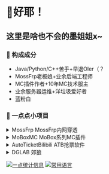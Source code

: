 # 👋好耶！
## 这里是啥也不会的墨姐姐x~

### 🌱 构成成分
- Java/Python/C++苦手+早退OIer（？
- MossFrp老板娘+业余后端工程师
- MC插件作者+10年MC技术服主
- 业余服务器运维+洋垃圾爱好者
- 蓝粉白

### 🔭 一点点小项目

<details> 
  <summary> MossFrp MossFrp内网穿透 </summary>
  
- [[Java] MossFrp管理后端-Ver2 MossFrpBackend2](https://github.com/MossFrp/MossFrpBackend2)
- [[Batch] MossFrp客户端-WinBat版 MossFrpClient-WindowsBat](https://github.com/MossFrp/MossFrpClient-WindowsBat)
- [[Java] MossFrp客户端-Java版 MossFrpClient-Java](https://github.com/MossFrp/MossFrpClient-Java)
</details>

<details> 
  <summary> MoBoxMC MoBox系列MC插件 </summary>
  
- [[Java] MoBox系列插件-前置 MoBoxCore](https://github.com/MoBoxMC/MoBoxCore)
- [[Java] MoBox系列小游戏插件-积分前置 MoBoxPoint](https://github.com/MoBoxMC/MoBoxPoint)
- [[Java] MoBox系列小游戏插件-猎人游戏 MoBoxHunter](https://github.com/MoBoxMC/MoBoxHunter)
- [[Java] MoBox系列小游戏插件-死亡交换 MoBoxDeathSwap](https://github.com/MoBoxMC/MoBoxDeathSwap)
- [[Java] MoBox系列优化插件-实体限制 MoBoxEntityLimit](https://github.com/MoBoxMC/MoBoxEntityLimit)
- [[Java] MoBox系列优化插件-跑图检测 MoBoxCheckRunMap](https://github.com/MoBoxMC/MoBoxCheckRunMap)
- [[Java] MoBox系列优化插件-自动重生 MoBoxAutoRespawn](https://github.com/MoBoxMC/MoBoxAutoRespawn)
</details>

<details> 
  <summary> AutoTicketBilibili ATB抢票软件 </summary>
  
- [[Python|Private] ATB软件本体 AutoTicketBilibili](https://github.com/AutoTicketBilibili/AutoTicketBilibili)
- [[Java|Private] ATB群控主控 ATBController](https://github.com/AutoTicketBilibili/ATBController)
- [[Python|Private] ATB快速部署 ATBDeployer](https://github.com/AutoTicketBilibili/ATBDeployer)
- [[Java] MCT余票监测 MossCheckTicket](https://github.com/AutoTicketBilibili/MossCheckTicket)
- [[Python] 高并发云Geetest验证 CloudGeetest](https://github.com/AutoTicketBilibili/CloudGeetest)
- [[Java] 简易Http邮件API EasyMail](https://github.com/AutoTicketBilibili/EasyMail)
</details>

<details> 
  <summary> DGLAB 郊狼 </summary>
  
- [[Python] 郊狼蓝牙无脑开发API DGLAB-BT](https://github.com/MossCG/DGLAB-BT)
- [[Java] 郊狼OnlineJudge联动 DGLAB-OI](https://github.com/MossCG/DGLAB-OI)
</details>

[![一点统计信息](https://github-readme-stats.vercel.app/api?username=MossCG&count_private=true&locale=cn&show_icons=true&count_private=true)]()
[![常用语言](https://github-readme-stats.vercel.app/api/top-langs/?username=MossCG&layout=compact&locale=cn&count_private=true)]()

